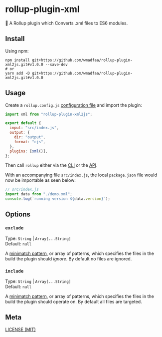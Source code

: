 # rollup-plugin-xml

🍣 A Rollup plugin which Converts .xml files to ES6 modules.

## Install

Using npm:

```console
npm install git+https://github.com/wmadfaa/rollup-plugin-xml2js.git#v1.0.0 --save-dev
# or
yarn add -D git+https://github.com/wmadfaa/rollup-plugin-xml2js.git#v1.0.0
```

## Usage

Create a `rollup.config.js` [configuration file](https://www.rollupjs.org/guide/en/#configuration-files) and import the plugin:

```js
import xml from "rollup-plugin-xml2js";

export default {
  input: "src/index.js",
  output: {
    dir: "output",
    format: "cjs",
  },
  plugins: [xml()],
};
```

Then call `rollup` either via the [CLI](https://www.rollupjs.org/guide/en/#command-line-reference) or the [API](https://www.rollupjs.org/guide/en/#javascript-api).

With an accompanying file `src/index.js`, the local `package.json` file would now be importable as seen below:

```js
// src/index.js
import data from "./demo.xml";
console.log(`running version ${data.version}`);
```

## Options

### `exclude`

Type: `String` | `Array[...String]`<br>
Default: `null`

A [minimatch pattern](https://github.com/isaacs/minimatch), or array of patterns, which specifies the files in the build the plugin should _ignore_. By default no files are ignored.

### `include`

Type: `String` | `Array[...String]`<br>
Default: `null`

A [minimatch pattern](https://github.com/isaacs/minimatch), or array of patterns, which specifies the files in the build the plugin should operate on. By default all files are targeted.

## Meta

[LICENSE (MIT)](/LICENSE)
